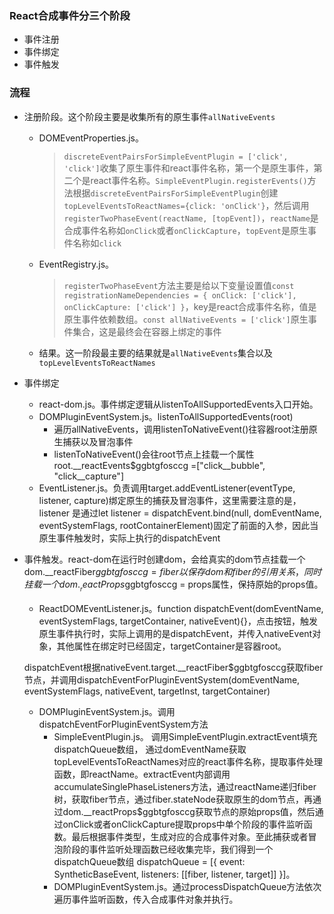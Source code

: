 ### React合成事件分三个阶段
- 事件注册
- 事件绑定
- 事件触发

### 流程
- 注册阶段。这个阶段主要是收集所有的原生事件`allNativeEvents`
    + DOMEventProperties.js。       
        >`discreteEventPairsForSimpleEventPlugin = ['click', 'click']`收集了原生事件和react事件名称，第一个是原生事件，第二个是react事件名称。`SimpleEventPlugin.registerEvents()`方法根据`discreteEventPairsForSimpleEventPlugin`创建`topLevelEventsToReactNames={click: 'onClick'}`，然后调用`registerTwoPhaseEvent(reactName, [topEvent])`，`reactName`是合成事件名称如`onClick`或者`onClickCapture`，`topEvent`是原生事件名称如`click`

    + EventRegistry.js。          
        >`registerTwoPhaseEvent`方法主要是给以下变量设置值`const registrationNameDependencies = { onClick: ['click'], onClickCapture: ['click'] }`，key是react合成事件名称，值是原生事件依赖数组。`const allNativeEvents = ['click']`原生事件集合，这是最终会在容器上绑定的事件

    + 结果。这一阶段最主要的结果就是`allNativeEvents`集合以及`topLevelEventsToReactNames`

- 事件绑定
    + react-dom.js。事件绑定逻辑从listenToAllSupportedEvents入口开始。
    + DOMPluginEventSystem.js。listenToAllSupportedEvents(root)
        + 遍历allNativeEvents，调用listenToNativeEvent()往容器root注册原生捕获以及冒泡事件
        + listenToNativeEvent()会往root节点上挂载一个属性root.__reactEvents$ggbtgfosccg =["click__bubble", "click__capture"]
    + EventListener.js。负责调用target.addEventListener(eventType, listener, capture)绑定原生的捕获及冒泡事件，这里需要注意的是，listener 是通过let listener = dispatchEvent.bind(null, domEventName, eventSystemFlags, rootContainerElement)固定了前面的入参，因此当原生事件触发时，实际上执行的dispatchEvent


- 事件触发。react-dom在运行时创建dom，会给真实的dom节点挂载一个dom.__reactFiber$ggbtgfosccg = fiber以保存dom和fiber的引用关系，同时挂载一个dom.__reactProps$ggbtgfosccg = props属性，保持原始的props值。
    + ReactDOMEventListener.js。function dispatchEvent(domEventName, eventSystemFlags, targetContainer, nativeEvent){}，点击按钮，触发原生事件执行时，实际上调用的是dispatchEvent，并传入nativeEvent对象，其他属性在绑定时已经固定，targetContainer是容器root。

    dispatchEvent根据nativeEvent.target.__reactFiber$ggbtgfosccg获取fiber节点，并调用dispatchEventForPluginEventSystem(domEventName, eventSystemFlags, nativeEvent, targetInst, targetContainer)

    + DOMPluginEventSystem.js。调用dispatchEventForPluginEventSystem方法
        + SimpleEventPlugin.js。 调用SimpleEventPlugin.extractEvent填充dispatchQueue数组， 通过domEventName获取topLevelEventsToReactNames对应的react事件名称，提取事件处理函数，即reactName。extractEvent内部调用accumulateSinglePhaseListeners方法，通过reactName递归fiber树，获取fiber节点，通过fiber.stateNode获取原生的dom节点，再通过dom.__reactProps$ggbtgfosccg获取节点的原始props值，然后通过onClick或者onClickCapture提取props中单个阶段的事件监听函数。最后根据事件类型，生成对应的合成事件对象。至此捕获或者冒泡阶段的事件监听处理函数已经收集完毕，我们得到一个dispatchQueue数组
        dispatchQueue = [{ event: SyntheticBaseEvent, listeners: [[fiber, listener, target]] }]。
        + DOMPluginEventSystem.js。通过processDispatchQueue方法依次遍历事件监听函数，传入合成事件对象并执行。
        
      
